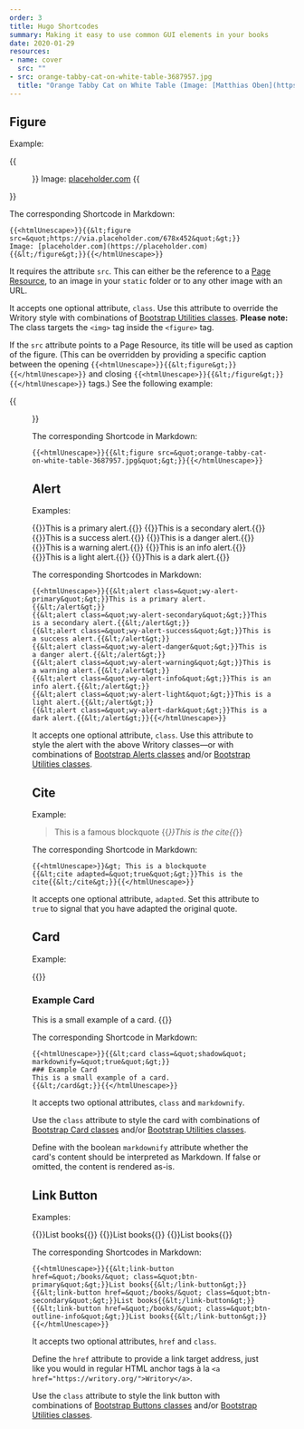 ```yaml
---
order: 3
title: Hugo Shortcodes
summary: Making it easy to use common GUI elements in your books
date: 2020-01-29
resources:
- name: cover
  src: ""
- src: orange-tabby-cat-on-white-table-3687957.jpg
  title: "Orange Tabby Cat on White Table (Image: [Matthias Oben](https://www.pexels.com/photo/orange-tabby-cat-on-white-table-3687957/))"
---
```


## Figure

Example:

{{<figure src="https://via.placeholder.com/678x452">}}
Image: [placeholder.com](https://placeholder.com)
{{</figure>}}

The corresponding Shortcode in Markdown:

```
{{<htmlUnescape>}}{{&lt;figure src=&quot;https://via.placeholder.com/678x452&quot;&gt;}}
Image: [placeholder.com](https://placeholder.com)
{{&lt;/figure&gt;}}{{</htmlUnescape>}}
```

It requires the attribute ``src``. This can either be the reference to a [Page Resource](https://gohugo.io/content-management/page-resources/), to an image in your ``static`` folder or to any other image with an URL.

It accepts one optional attribute, ``class``. Use this attribute to override the Writory style with combinations of [Bootstrap Utilities classes](https://getbootstrap.com/docs/4.4/utilities/borders/). **Please note:** The class targets the ``<img>`` tag inside the ``<figure>`` tag.

If the ``src`` attribute points to a Page Resource, its title will be used as caption of the figure. (This can be overridden by providing a specific caption between the opening ``{{<htmlUnescape>}}{{&lt;figure&gt;}}{{</htmlUnescape>}}`` and closing ``{{<htmlUnescape>}}{{&lt;/figure&gt;}}{{</htmlUnescape>}}`` tags.) See the following example:

{{<figure src="orange-tabby-cat-on-white-table-3687957.jpg" />}}

The corresponding Shortcode in Markdown:

```
{{<htmlUnescape>}}{{&lt;figure src=&quot;orange-tabby-cat-on-white-table-3687957.jpg&quot;&gt;}}{{</htmlUnescape>}}
```

## Alert

Examples:

{{<alert class="wy-alert-primary">}}This is a primary alert.{{</alert>}}
{{<alert class="wy-alert-secondary">}}This is a secondary alert.{{</alert>}}
{{<alert class="wy-alert-success">}}This is a success alert.{{</alert>}}
{{<alert class="wy-alert-danger">}}This is a danger alert.{{</alert>}}
{{<alert class="wy-alert-warning">}}This is a warning alert.{{</alert>}}
{{<alert class="wy-alert-info">}}This is an info alert.{{</alert>}}
{{<alert class="wy-alert-light">}}This is a light alert.{{</alert>}}
{{<alert class="wy-alert-dark mb-5">}}This is a dark alert.{{</alert>}}

The corresponding Shortcodes in Markdown:

```
{{<htmlUnescape>}}{{&lt;alert class=&quot;wy-alert-primary&quot;&gt;}}This is a primary alert.{{&lt;/alert&gt;}}
{{&lt;alert class=&quot;wy-alert-secondary&quot;&gt;}}This is a secondary alert.{{&lt;/alert&gt;}}
{{&lt;alert class=&quot;wy-alert-success&quot;&gt;}}This is a success alert.{{&lt;/alert&gt;}}
{{&lt;alert class=&quot;wy-alert-danger&quot;&gt;}}This is a danger alert.{{&lt;/alert&gt;}}
{{&lt;alert class=&quot;wy-alert-warning&quot;&gt;}}This is a warning alert.{{&lt;/alert&gt;}}
{{&lt;alert class=&quot;wy-alert-info&quot;&gt;}}This is an info alert.{{&lt;/alert&gt;}}
{{&lt;alert class=&quot;wy-alert-light&quot;&gt;}}This is a light alert.{{&lt;/alert&gt;}}
{{&lt;alert class=&quot;wy-alert-dark&quot;&gt;}}This is a dark alert.{{&lt;/alert&gt;}}{{</htmlUnescape>}}
```

It accepts one optional attribute, ``class``. Use this attribute to style the alert with the above Writory classes—or with combinations of [Bootstrap Alerts classes](https://getbootstrap.com/docs/4.4/components/alerts/) and/or [Bootstrap Utilities classes](https://getbootstrap.com/docs/4.4/utilities/borders/).

## Cite

Example:

> This is a famous blockquote
{{<cite adapted="true">}}This is the cite{{</cite>}}

The corresponding Shortcode in Markdown:

```
{{<htmlUnescape>}}&gt; This is a blockquote
{{&lt;cite adapted=&quot;true&quot;&gt;}}This is the cite{{&lt;/cite&gt;}}{{</htmlUnescape>}}
```

It accepts one optional attribute, ``adapted``. Set this attribute to ``true`` to signal that you have adapted the original quote.

## Card

Example:

{{<card class="shadow mb-5" markdownify="true">}}
### Example Card
This is a small example of a card.
{{</card>}}

The corresponding Shortcode in Markdown:

```
{{<htmlUnescape>}}{{&lt;card class=&quot;shadow&quot; markdownify=&quot;true&quot;&gt;}}
### Example Card
This is a small example of a card.
{{&lt;/card&gt;}}{{</htmlUnescape>}}
```

It accepts two optional attributes, ``class`` and ``markdownify``.

Use the ``class`` attribute to style the card with combinations of [Bootstrap Card classes](https://getbootstrap.com/docs/4.4/components/card/) and/or [Bootstrap Utilities classes](https://getbootstrap.com/docs/4.4/utilities/borders/).

Define with the boolean ``markdownify`` attribute whether the card's content should be interpreted as Markdown. If false or omitted, the content is rendered as-is.

## Link Button

Examples:

{{<link-button href="/books/" class="btn-primary">}}List books{{</link-button>}}
{{<link-button href="/books/" class="btn-secondary">}}List books{{</link-button>}}
{{<link-button href="/books/" class="btn-outline-info">}}List books{{</link-button>}}

The corresponding Shortcodes in Markdown:

```
{{<htmlUnescape>}}{{&lt;link-button href=&quot;/books/&quot; class=&quot;btn-primary&quot;&gt;}}List books{{&lt;/link-button&gt;}}
{{&lt;link-button href=&quot;/books/&quot; class=&quot;btn-secondary&quot;&gt;}}List books{{&lt;/link-button&gt;}}
{{&lt;link-button href=&quot;/books/&quot; class=&quot;btn-outline-info&quot;&gt;}}List books{{&lt;/link-button&gt;}}{{</htmlUnescape>}}
```

It accepts two optional attributes, ``href`` and ``class``.

Define the ``href`` attribute to provide a link target address, just like you would in regular HTML anchor tags à la ``<a href="https://writory.org/">Writory</a>``.

Use the ``class`` attribute to style the link button with combinations of [Bootstrap Buttons classes](https://getbootstrap.com/docs/4.4/components/buttons/) and/or [Bootstrap Utilities classes](https://getbootstrap.com/docs/4.4/utilities/borders/).
